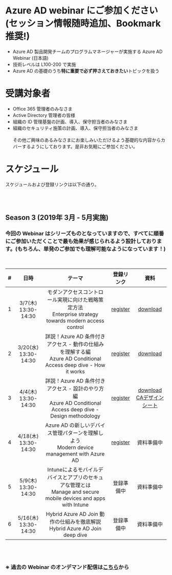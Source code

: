 # Azure AD webinar にご参加ください <br>(セッション情報随時追加、Bookmark 推奨!)
- Azure AD 製品開発チームのプログラムマネージャーが実施する Azure AD Webinar (日本語)
- 技術レベルは L100-200 で実施
- Azure AD の基礎のうち**特に重要で必ず押さえておきたい**トピックを扱う

# 受講対象者
- Office 365 管理者のみなさま
- Active Directory 管理者の皆様
- 組織の ID 管理基盤の計画、導入、保守担当者のみなさま
- 組織のセキュリティ施策の計画、導入、保守担当者のみなさま
<br><br>
その他ご興味のあるみなさまにお楽しみいただけるよう基礎的な内容からカバーするようにしております。是非お気軽にご参加ください。 

# スケジュール
スケジュールおよび登録リンクは以下の通り。<br>



<br><br>

## Season 3 (2019年 3月 - 5月実施)

### **今回の Webinar はシリーズものとなっていますので、すべてに順番にご参加いただくことで最も効果が感じられるよう設計しております。(もちろん、単発のご参加でも理解可能なようになっています！)**
<br>

| # |           日時          |                                                                     テーマ                                                                     |                                                                登録リンク                                                               |資料|
|:-:|:-----------------------------:|:-------------------------------------------------------------------------------------------------------------------------------------------------------------:|:---------------------------------------------------------------------------------------------------------------------------------------:|:-:|
| 1 | 3/7(木)<br>13:30-14:30 | モダンアクセスコントロール実現に向けた戦略策定方法<br>Enterprise strategy towards modern access control                                | [register](https://info.microsoft.com/CO-SCRTY-WBNR-FY19-03Mar-07-Astrategyformulationmethod-MCW0012100_01Registration-ForminBody.html) |[download](https://azureadwebinar.blob.core.windows.net/contents/Azure%20AD%20-%20Road%20to%20Modern%20Access%20Control.pptx)|
| 2 | 3/20(水) <br>13:30-14:30 | 詳説！Azure AD 条件付きアクセス - 動作の仕組みを理解する編<br>Azure AD Conditional Access deep dive - How it works  |[register](https://info.microsoft.com/CO-SCRTY-WBNR-FY19-03Mar-20-DetailedexplanationAzureAD-MCW0012101_01Registration-ForminBody.html) |[download](https://azureadwebinar.blob.core.windows.net/contents/Azure%20AD%20-%20Conditional%20Access1%20-%20How%20it%20works.pptx)|
| 3 | 4/4(木)<br>13:30-14:30 | 詳説！Azure AD 条件付きアクセス - 設計のやり方編<br>Azure AD Conditional Access deep dive - Design methodology |[register](https://info.microsoft.com/JA-NOGEP-WBNR-FY19-04Apr-04-AzureADConditionalAccess-HowtoDesign-1572_01Registration-ForminBody.html) |[download](https://azureadwebinar.blob.core.windows.net/contents/Azure%20AD%20-%20Conditional%20Access2%20-%20Design%20Methodology.pptx)<br>[CAデザインシート](https://azureadwebinar.blob.core.windows.net/contents/CA_design_sheet_JA.xlsx)|
| 4 | 4/18(木)<br>13:30-14:30  | Azure AD の新しいデバイス管理パターンを理解しよう<br>Modern device management with Azure AD| [register](https://info.microsoft.com/JA-NOGEP-WBNR-FY19-04Apr-18-UnderstandnewdevicemanagementpatternsinAzureAD-1571_01Registration-ForminBody.html) |資料準備中|
| 5 | 5/9(木)<br>13:30-14:30 | Intuneによるモバイルデバイスとアプリのセキュアな管理とは<br>Manage and secure mobile devices and apps with Intune |登録準備中 |資料準備中|
| 6 | 5/16(木)<br>13:30-14:30 | Hybrid Azure AD Join 動作の仕組みを徹底解説<br>Hybrid Azure AD Join deep dive |登録準備中 |資料準備中|

<br><br>

### ※ 過去の Webinar のオンデマンド配信は[こちら](Schedule-old.md)から
